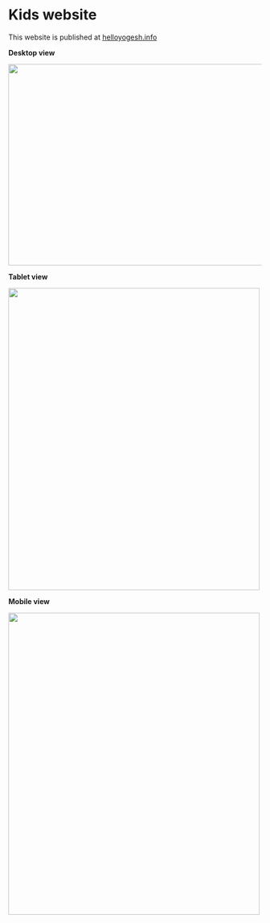
# Kids website

This website is published at [helloyogesh.info](https://helloyogesh.info/)

**Desktop view**

<img width=800 height =400 src="https://user-images.githubusercontent.com/54579951/205940111-ce7d156e-0f16-4680-b566-c6fcb81e9453.png"/>

**Tablet view**

<img width=500 height =600 src="https://user-images.githubusercontent.com/54579951/205941051-1bde44dd-205f-4856-be11-de29a9359423.png"/>

**Mobile view**

<img width=500 height =600 src="https://user-images.githubusercontent.com/54579951/205941358-aad08aa1-70a4-4274-8710-0800cacd97c4.png"/>


